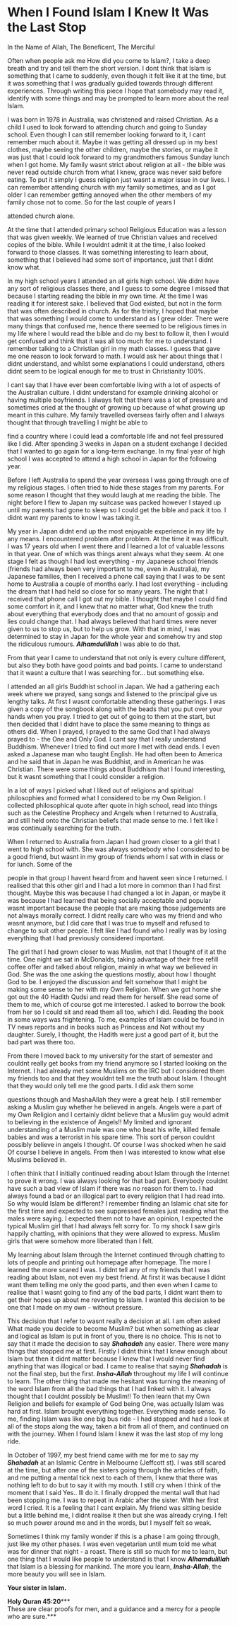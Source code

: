 When I Found Islam I Knew It Was the Last Stop
==============================================

In the Name of Allah, The Beneficent, The Merciful

Often when people ask me How did you come to Islam?, I take a deep
breath and try and tell them the short version. I dont think that Islam
is something that I came to suddenly, even though it felt like it at the
time, but it was something that I was gradually guided towards through
different experiences. Through writing this piece I hope that somebody
may read it, identify with some things and may be prompted to learn more
about the real Islam.

I was born in 1978 in Australia, was christened and raised Christian. As
a child I used to look forward to attending church and going to Sunday
school. Even though I can still remember looking forward to it, I cant
remember much about it. Maybe it was getting all dressed up in my best
clothes, maybe seeing the other children, maybe the stories, or maybe it
was just that I could look forward to my grandmothers famous Sunday
lunch when I got home. My family wasnt strict about religion at all -
the bible was never read outside church from what I knew, grace was
never said before eating. To put it simply I guess religion just wasnt a
major issue in our lives. I can remember attending church with my family
sometimes, and as I got older I can remember getting annoyed when the
other members of my family chose not to come. So for the last couple of
years I

attended church alone.

At the time that I attended primary school Religious Education was a
lesson that was given weekly. We learned of true Christian values and
received copies of the bible. While I wouldnt admit it at the time, I
also looked forward to those classes. It was something interesting to
learn about, something that I believed had some sort of importance, just
that I didnt know what.

In my high school years I attended an all girls high school. We didnt
have any sort of religious classes there, and I guess to some degree I
missed that because I starting reading the bible in my own time. At the
time I was reading it for interest sake. I believed that God existed,
but not in the form that was often described in church. As for the
trinity, I hoped that maybe that was something I would come to
understand as I grew older. There were many things that confused me,
hence there seemed to be religious times in my life where I would read
the bible and do my best to follow it, then I would get confused and
think that it was all too much for me to understand. I remember talking
to a Christian girl in my math classes. I guess that gave me one reason
to look forward to math. I would ask her about things that I didnt
understand, and whilst some explanations I could understand, others
didnt seem to be logical enough for me to trust in Christianity 100%.

I cant say that I have ever been comfortable living with a lot of
aspects of the Australian culture. I didnt understand for example
drinking alcohol or having multiple boyfriends. I always felt that there
was a lot of pressure and sometimes cried at the thought of growing up
because of what growing up meant in this culture. My family travelled
overseas fairly often and I always thought that through travelling I
might be able to

find a country where I could lead a comfortable life and not feel
pressured like I did. After spending 3 weeks in Japan on a student
exchange I decided that I wanted to go again for a long-term exchange.
In my final year of high school I was accepted to attend a high school
in Japan for the following year.

Before I left Australia to spend the year overseas I was going through
one of my religious stages. I often tried to hide these stages from my
parents. For some reason I thought that they would laugh at me reading
the bible. The night before I flew to Japan my suitcase was packed
however I stayed up until my parents had gone to sleep so I could get
the bible and pack it too. I didnt want my parents to know I was taking
it.

My year in Japan didnt end up the most enjoyable experience in my life
by any means. I encountered problem after problem. At the time it was
difficult. I was 17 years old when I went there and I learned a lot of
valuable lessons in that year. One of which was things arent always what
they seem. At one stage I felt as though I had lost everything - my
Japanese school friends (friends had always been very important to me,
even in Australia), my Japanese families, then I received a phone call
saying that I was to be sent home to Australia a couple of months early.
I had lost everything - including the dream that I had held so close for
so many years. The night that I received that phone call I got out my
bible. I thought that maybe I could find some comfort in it, and I knew
that no matter what, God knew the truth about everything that everybody
does and that no amount of gossip and lies could change that. I had
always believed that hard times were never given to us to stop us, but
to help us grow. With that in mind, I was determined to stay in Japan
for the whole year and somehow try and stop the ridiculous rumours.
***Alhamdulillah*** I was able to do that.

From that year I came to understand that not only is every culture
different, but also they both have good points and bad points. I came to
understand that it wasnt a culture that I was searching for... but
something else.

I attended an all girls Buddhist school in Japan. We had a gathering
each week where we prayed, sang songs and listened to the principal give
us lengthy talks. At first I wasnt comfortable attending these
gatherings. I was given a copy of the songbook along with the beads that
you put over your hands when you pray. I tried to get out of going to
them at the start, but then decided that I didnt have to place the same
meaning to things as others did. When I prayed, I prayed to the same God
that I had always prayed to - the One and Only God. I cant say that I
really understand Buddhism. Whenever I tried to find out more I met with
dead ends. I even asked a Japanese man who taught English. He had often
been to America and he said that in Japan he was Buddhist, and in
American he was Christian. There were some things about Buddhism that I
found interesting, but it wasnt something that I could consider a
religion.

In a lot of ways I picked what I liked out of religions and spiritual
philosophies and formed what I considered to be my Own Religion. I
collected philosophical quote after quote in high school, read into
things such as the Celestine Prophecy and Angels when I returned to
Australia, and still held onto the Christian beliefs that made sense to
me. I felt like I was continually searching for the truth.

When I returned to Australia from Japan I had grown closer to a girl
that I went to high school with. She was always somebody who I
considered to be a good friend, but wasnt in my group of friends whom I
sat with in class or for lunch. Some of the

people in that group I havent heard from and havent seen since I
returned. I realised that this other girl and I had a lot more in common
than I had first thought. Maybe this was because I had changed a lot in
Japan, or maybe it was because I had learned that being socially
acceptable and popular wasnt important because the people that are
making those judgements are not always morally correct. I didnt really
care who was my friend and who wasnt anymore, but I did care that I was
true to myself and refused to change to suit other people. I felt like I
had found who I really was by losing everything that I had previously
considered important.

The girl that I had grown closer to was Muslim, not that I thought of it
at the time. One night we sat in McDonalds, taking advantage of their
free refill coffee offer and talked about religion, mainly in what way
we believed in God. She was the one asking the questions mostly, about
how I thought God to be. I enjoyed the discussion and felt somehow that
I might be making some sense to her with my Own Religion. When we got
home she got out the 40 Hadith Qudsi and read them for herself. She read
some of them to me, which of course got me interested. I asked to borrow
the book from her so I could sit and read them all too, which I did.
Reading the book in some ways was frightening. To me, examples of Islam
could be found in TV news reports and in books such as Princess and Not
without my daughter. Surely, I thought, the Hadith were just a good part
of it, but the bad part was there too.

From there I moved back to my university for the start of semester and
couldnt really get books from my friend anymore so I started looking on
the Internet. I had already met some Muslims on the IRC but I considered
them my friends too and that they wouldnt tell me the truth about Islam.
I thought that they would only tell me the good parts. I did ask them
some

questions though and MashaAllah they were a great help. I still remember
asking a Muslim guy whether he believed in angels. Angels were a part of
my Own Religion and I certainly didnt believe that a Muslim guy would
admit to believing in the existence of Angels!! My limited and ignorant
understanding of a Muslim male was one who beat his wife, killed female
babies and was a terrorist in his spare time. This sort of person
couldnt possibly believe in angels I thought. Of course I was shocked
when he said Of course I believe in angels. From then I was interested
to know what else Muslims believed in.

I often think that I initially continued reading about Islam through the
Internet to prove it wrong. I was always looking for that bad part.
Everybody couldnt have such a bad view of Islam if there was no reason
for them to. I had always found a bad or an illogical part to every
religion that I had read into. So why would Islam be different? I
remember finding an Islamic chat site for the first time and expected to
see suppressed females just reading what the males were saying. I
expected them not to have an opinion, I expected the typical Muslim girl
that I had always felt sorry for. To my shock I saw girls happily
chatting, with opinions that they were allowed to express. Muslim girls
that were somehow more liberated than I felt.

My learning about Islam through the Internet continued through chatting
to lots of people and printing out homepage after homepage. The more I
learned the more scared I was. I didnt tell any of my friends that I was
reading about Islam, not even my best friend. At first it was because I
didnt want them telling me only the good parts, and then even when I
came to realise that I wasnt going to find any of the bad parts, I didnt
want them to get their hopes up about me reverting to Islam. I wanted
this decision to be one that I made on my own - without pressure.

This decision that I refer to wasnt really a decision at all. I am often
asked What made you decide to become Muslim? but when something as clear
and logical as Islam is put in front of you, there is no choice. This is
not to say that it made the decision to say ***Shahadah*** any easier.
There were many things that stopped me at first. Firstly I didnt think
that I knew enough about Islam but then it didnt matter because I knew
that I would never find anything that was illogical or bad. I came to
realise that saying ***Shahadah*** is not the final step, but the first.
***Insha-Allah*** throughout my life I will continue to learn. The other
thing that made me hesitant was turning the meaning of the word Islam
from all the bad things that I had linked with it. I always thought that
I couldnt possibly be Muslim!! To then learn that my Own Religion and
beliefs for example of God being One, was actually Islam was hard at
first. Islam brought everything together. Everything made sense. To me,
finding Islam was like one big bus ride - I had stopped and had a look
at all of the stops along the way, taken a bit from all of them, and
continued on with the journey. When I found Islam I knew it was the last
stop of my long ride.

In October of 1997, my best friend came with me for me to say my
***Shahadah*** at an Islamic Centre in Melbourne (Jeffcott st). I was
still scared at the time, but after one of the sisters going through the
articles of faith, and me putting a mental tick next to each of them, I
knew that there was nothing left to do but to say it with my mouth. I
still cry when I think of the moment that I said Yes.. Ill do it. I
finally dropped the mental wall that had been stopping me. I was to
repeat in Arabic after the sister. With her first word I cried. It is a
feeling that I cant explain. My friend was sitting beside but a little
behind me, I didnt realise it then but she was already crying. I felt so
much power around me and in the words, but I myself felt so weak.

Sometimes I think my family wonder if this is a phase I am going
through, just like my other phases. I was even vegetarian until mum told
me what was for dinner that night - a roast. There is still so much for
me to learn, but one thing that I would like people to understand is
that I know ***Alhamdulillah*** that Islam is a blessing for mankind.
The more you learn, ***Insha-Allah***, the more beauty you will see in
Islam.

**Your sister in Islam.**

**Holy Quran 45:20*****  
 These are clear proofs for men, and a guidance and a mercy for a people
who are sure.***
